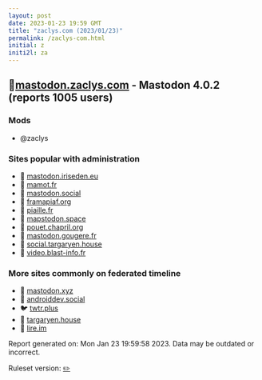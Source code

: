 ```yaml
---
layout: post
date: 2023-01-23 19:59 GMT
title: "zaclys.com (2023/01/23)"
permalink: /zaclys-com.html
initial: z
initi2l: za
---
```


## 🐘[mastodon.zaclys.com](https://mastodon.zaclys.com) - Mastodon 4.0.2 (reports 1005 users)

### Mods
 * @zaclys

### Sites popular with administration

* 🐘 [mastodon.iriseden.eu](/mastodon-iriseden-eu.html)
* 🐘 [mamot.fr](/mamot-fr.html)
* 🐘 [mastodon.social](/mastodon-social.html)
* 🐘 [framapiaf.org](/framapiaf-org.html)
* 🐘 [piaille.fr](/piaille-fr.html)
* 🐘 [mapstodon.space](/mapstodon-space.html)
* 🐘 [pouet.chapril.org](/pouet-chapril-org.html)
* 🐘 [mastodon.gougere.fr](/mastodon-gougere-fr.html)
* 🐘 [social.targaryen.house](/social-targaryen-house.html)
* 🐘 [video.blast-info.fr](/video-blast-info-fr.html)

### More sites commonly on federated timeline

* 🐘 [mastodon.xyz](/mastodon-xyz.html)
* 🐘 [androiddev.social](/androiddev-social.html)
* 🐦 [twtr.plus](/twtr-plus.html)
* 🐘 [targaryen.house](/targaryen-house.html)
* 🐘 [lire.im](/lire-im.html)

Report generated on: Mon Jan 23 19:59:58 2023. Data may be outdated or incorrect.

Ruleset version: [✏️](/version-pencil)
